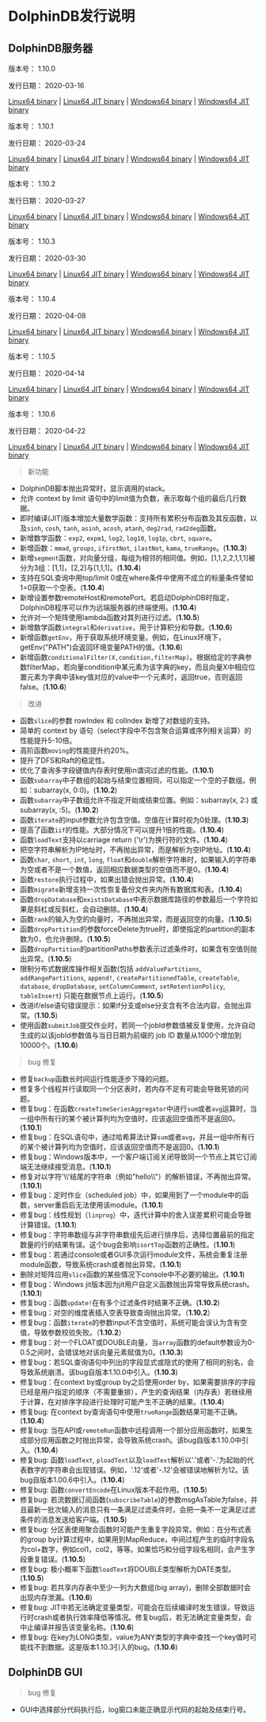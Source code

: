 # DolphinDB发行说明

## DolphinDB服务器

版本号： 1.10.0

发行日期： 2020-03-16


[Linux64 binary](http://www.dolphindb.com/downloads/DolphinDB_Linux64_V1.10.0.zip) | 
[Linux64 JIT binary](http://www.dolphindb.com/downloads/DolphinDB_Linux64_V1.10.0_JIT.zip) | 
[Windows64 binary](http://www.dolphindb.com/downloads/DolphinDB_Win64_V1.10.0.zip) |
[Windows64 JIT binary](http://www.dolphindb.com/downloads/DolphinDB_Win64_V1.10.0_JIT.zip)


版本号： 1.10.1

发行日期： 2020-03-24


[Linux64 binary](http://www.dolphindb.com/downloads/DolphinDB_Linux64_V1.10.1.zip) | 
[Linux64 JIT binary](http://www.dolphindb.com/downloads/DolphinDB_Linux64_V1.10.1_JIT.zip) | 
[Windows64 binary](http://www.dolphindb.com/downloads/DolphinDB_Win64_V1.10.1.zip) |
[Windows64 JIT binary](http://www.dolphindb.com/downloads/DolphinDB_Win64_V1.10.1_JIT.zip)

版本号： 1.10.2

发行日期： 2020-03-27


[Linux64 binary](http://www.dolphindb.com/downloads/DolphinDB_Linux64_V1.10.2.zip) | 
[Linux64 JIT binary](http://www.dolphindb.com/downloads/DolphinDB_Linux64_V1.10.2_JIT.zip) | 
[Windows64 binary](http://www.dolphindb.com/downloads/DolphinDB_Win64_V1.10.2.zip) |
[Windows64 JIT binary](http://www.dolphindb.com/downloads/DolphinDB_Win64_V1.10.2_JIT.zip)

版本号： 1.10.3

发行日期： 2020-03-30


[Linux64 binary](http://www.dolphindb.com/downloads/DolphinDB_Linux64_V1.10.3.zip) | 
[Linux64 JIT binary](http://www.dolphindb.com/downloads/DolphinDB_Linux64_V1.10.3_JIT.zip) | 
[Windows64 binary](http://www.dolphindb.com/downloads/DolphinDB_Win64_V1.10.3.zip) |
[Windows64 JIT binary](http://www.dolphindb.com/downloads/DolphinDB_Win64_V1.10.3_JIT.zip)


版本号： 1.10.4

发行日期： 2020-04-08


[Linux64 binary](http://www.dolphindb.com/downloads/DolphinDB_Linux64_V1.10.4.zip) | 
[Linux64 JIT binary](http://www.dolphindb.com/downloads/DolphinDB_Linux64_V1.10.4_JIT.zip) | 
[Windows64 binary](http://www.dolphindb.com/downloads/DolphinDB_Win64_V1.10.4.zip) |
[Windows64 JIT binary](http://www.dolphindb.com/downloads/DolphinDB_Win64_V1.10.4_JIT.zip)

版本号： 1.10.5

发行日期： 2020-04-14


[Linux64 binary](http://www.dolphindb.com/downloads/DolphinDB_Linux64_V1.10.5.zip) | 
[Linux64 JIT binary](http://www.dolphindb.com/downloads/DolphinDB_Linux64_V1.10.5_JIT.zip) | 
[Windows64 binary](http://www.dolphindb.com/downloads/DolphinDB_Win64_V1.10.5.zip) |
[Windows64 JIT binary](http://www.dolphindb.com/downloads/DolphinDB_Win64_V1.10.5_JIT.zip)


版本号： 1.10.6

发行日期： 2020-04-22


[Linux64 binary](http://www.dolphindb.com/downloads/DolphinDB_Linux64_V1.10.6.zip) | 
[Linux64 JIT binary](http://www.dolphindb.com/downloads/DolphinDB_Linux64_V1.10.6_JIT.zip) | 
[Windows64 binary](http://www.dolphindb.com/downloads/DolphinDB_Win64_V1.10.6.zip) |
[Windows64 JIT binary](http://www.dolphindb.com/downloads/DolphinDB_Win64_V1.10.6_JIT.zip)


> 新功能

* DolphinDB脚本抛出异常时，显示调用的stack。
* 允许 context by limit 语句中的limit值为负数，表示取每个组的最后几行数据。
* 即时编译(JIT)版本增加大量数学函数：支持所有累积分布函数及其反函数，以及`sinh`, `cosh`, `tanh`, `asinh`, `acosh`, `atanh`, `deg2rad`, `rad2deg`函数。 
* 新增数学函数：`exp2`, `expm1`, `log2`, `log10`, `log1p`, `cbrt`, `square`。
* 新增函数：`mmad`, `groups`, `ifirstNot`, `ilastNot`, `kama`, `trueRange`。(**1.10.3**)
* 新增`segment`函数，对向量分组，每组为相邻的相同值。例如，[1,1,2,2,1,1,1]被分为3组：[1,1]，[2,2]与[1,1,1]。(**1.10.4**)
* 支持在SQL查询中用top/limit 0或在where条件中使用不成立的标量条件譬如1=0获取一个空表。(**1.10.4**)
* 新增设置参数remoteHost和remotePort。若启动DolphinDB时指定，DolphinDB程序可以作为远端服务器的终端使用。(**1.10.4**)
* 允许对一个矩阵使用lambda函数对其列进行过滤。(**1.10.5**)
* 新增数学函数`integral`和`derivative`，用于计算积分和导数。(**1.10.6**)
* 新增函数`getEnv`，用于获取系统环境变量。例如，在Linux环境下，getEnv("PATH")会返回环境变量PATH的值。(**1.10.6**)
* 新增函数`conditionalFilter(X,condition,filterMap)`。根据给定的字典参数filterMap，若向量condition中某元素为该字典的key，而且向量X中相应位置元素为字典中该key值对应的value中一个元素时，返回true，否则返回false。(**1.10.6**)

> 改进

* 函数`slice`的参数 rowIndex 和 colIndex 新增了对数组的支持。
* 简单的 context by 语句（select字段中不包含聚合运算或序列相关运算）的性能提升5-10倍。
* 高阶函数`moving`的性能提升约20%。
* 提升了DFS和Raft的稳定性。
* 优化了查询多字段键值内存表时使用in谓词过滤的性能。(**1.10.1**)
* 函数`subarray`中子数组的起始与结束位置相同，可以指定一个空的子数组。例如：subarray(x, 0:0)。(**1.10.2**)
* 函数`subarray`中子数组允许不指定开始或结束位置。例如：subarray(x, 2:) 或 subarray(x, :5)。(**1.10.2**)
* 函数`iterate`的input参数允许包含空值。空值在计算时视为0处理。(**1.10.3**)
* 提高了函数`iif`的性能。大部分情况下可以提升1倍的性能。(**1.10.4**)
* 函数`loadText`支持以carriage return ('\r')为换行符的文件。(**1.10.4**)
* 把空字符串解析为IP地址时，不再抛出异常，而是解析为空IP地址。(**1.10.4**)
* 函数`char`, `short`, `int`, `long`, `float`和`double`解析字符串时，如果输入的字符串为空或者不是一个数值，返回相应数据类型的空值而不是0。(**1.10.4**)
* 函数`restore`执行过程中，如果出错会抛出异常。(**1.10.4**)
* 函数`migrate`新增支持一次性恢复备份文件夹内所有数据库和表。(**1.10.4**)
* 函数`dropDatabase`和`existsDatabase`中表示数据库路径的参数最后一个字符如果是斜杠或反斜杠，会自动删除。(**1.10.4**)
* 函数`rank`的输入为空的向量时，不再抛出异常，而是返回空的向量。(**1.10.5**)
* 函数`dropPartition`的参数forceDelete为true时，即使指定的partition的副本数为0，也允许删除。(**1.10.5**)
* 函数`dropPartition`的partitionPaths参数表示过滤条件时，如果含有空值则抛出异常。(**1.10.5**)
* 限制分布式数据库操作相关函数(包括 `addValuePartitions`, `addRangePartitions`, `append!`, `createPartitionedTable`, `createTable`, `database`, `dropDatabase`, `setColumnComment`, `setRetentionPolicy`, `tableInsert`) 只能在数据节点上运行。(**1.10.5**)
* 改进if/else语句错误提示：如果if分支或else分支含有不合法内容，会抛出异常。(**1.10.5**)
* 使用函数`submitJob`提交作业时，若同一个jobId参数值被反复使用，允许自动生成的以该jobId参数值与当日日期为前缀的 job ID 数量从1000个增加到10000个。(**1.10.6**)

> bug 修复

* 修复`backup`函数长时间运行性能逐步下降的问题。
* 修复多个线程并行读取同一个分区表时，若内存不足有可能会导致死锁的问题。
* 修复bug：在函数`createTimeSeriesAggregator`中进行`sum`或者`avg`运算时，当一组中所有行的某个被计算列均为空值时，应该返回空值而不是返回0。(**1.10.1**)
* 修复bug：在SQL语句中，通过哈希算法计算`sum`或者`avg`，并且一组中所有行的某个被计算列均为空值时，应该返回空值而不是返回0。(**1.10.1**)
* 修复bug：Windows版本中，一个客户端订阅关闭导致同一个节点上其它订阅端无法继续接受消息。(**1.10.1**)
* 修复对以字符'\\\\'结尾的字符串（例如"hello\\\\"）的解析错误，不再抛出异常。(**1.10.1**)
* 修复bug：定时作业（scheduled job）中，如果用到了一个module中的函数，server重启后无法使用该module。(**1.10.1**)
* 修复bug：线性规划（`linprog`）中，迭代计算中的舍入误差累积可能会导致计算错误。(**1.10.1**)
* 修复bug：字符串数组与非字符串数组先后进行排序后，选择位置最前的指定数量的行的结果有误。这个bug会影响`isortTop`函数的正确性。(**1.10.1**)
* 修复bug：若通过console或者GUI多次运行module文件，系统会重复注册module函数，导致系统crash或者抛出异常。(**1.10.1**)
* 删除对矩阵应用`slice`函数的某些情况下console中不必要的输出。(**1.10.1**)
* 修复bug：Windows jit版本因为jit用户自定义函数抛出异常导致系统crash。(**1.10.1**)
* 修复bug：函数`update!`在有多个过滤条件时结果不正确。(**1.10.2**)
* 修复bug：对空的维度表插入空表导致查询抛出异常。（**1.10.2**）
* 修复bug：函数`iterate`的参数input不含空值时，系统可能会误认为含有空值，导致参数校验失败。（**1.10.2**）
* 修复bug：对一个FLOAT或DOUBLE向量，当`array`函数的default参数设为0-0.5之间时，会错误地对该向量元素赋值为0。(**1.10.3**)
* 修复bug：若SQL查询语句中列出的字段显式或隐式的使用了相同的别名，会导致系统崩溃。该bug自版本1.10.0中引入。(**1.10.3**)
* 修复bug：在context by或group by之后使用order by，如果需要排序的字段已经是用户指定的顺序（不需要重排），产生的查询结果（内存表）若继续用于计算，在对排序字段进行处理时可能产生不正确的结果。(**1.10.4**)
* 修复bug: 在context by查询语句中使用`trueRange`函数结果可能不正确。(**1.10.4**)
* 修复bug: 当在API或`remoteRun`函数中远程调用一个部分应用函数时，如果生成部分应用函数之时抛出异常，会导致系统crash。该bug自版本1.10.0中引入。(**1.10.4**)
* 修复bug: 函数`loadText`, `ploadText`以及`loadText`解析以'.'或者'-.'为起始的代表数字的字符串会出现错误。例如，'.12'或者'-.12'会被错误地解析为12。该bug自版本1.00.6中引入。(**1.10.4**)
* 修复bug: 函数`convertEncode`在Linux版本不起作用。(**1.10.5**)
* 修复bug: 若流数据订阅函数(`subscribeTable`)的参数msgAsTable为false，并且最新一批次输入的消息只有一条满足过滤条件时，会把一条不一定满足过滤条件的消息发送给客户端。(**1.10.5**)
* 修复bug: 分区表使用聚合函数时可能产生重复字段异常。例如：在分布式表的group by计算过程中，如果用到MapReduce，中间过程产生的临时字段名为col+数字，例如col1，col2，等等。如果恰巧和分组字段名相同，会产生字段重复错误。(**1.10.5**)
* 修复bug: 极小概率下函数`loadText`将DOUBLE类型解析为DATE类型。(**1.10.5**)
* 修复bug: 若共享内存表中至少一列为大数组(big array)，删除全部数据时会出现内存泄漏。(**1.10.6**)
* 修复bug: JIT中若无法确定变量类型，可能会在后续编译时发生错误，导致运行时crash或者执行效率降低等情况。修复bug后，若无法确定变量类型，会中止编译并报告该变量名称。(**1.10.6**)
* 修复bug: 在key为LONG类型，value为ANY类型的字典中查找一个key值时可能找不到数据。这是版本1.10.3引入的bug。(**1.10.6**)

## DolphinDB GUI

> bug 修复

* GUI中选择部分代码执行后，log窗口未能正确显示代码的起始及结束行号。




